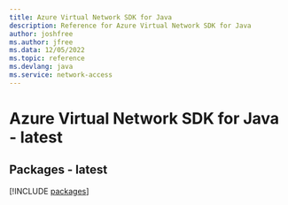 ```yaml
---
title: Azure Virtual Network SDK for Java
description: Reference for Azure Virtual Network SDK for Java
author: joshfree
ms.author: jfree
ms.data: 12/05/2022
ms.topic: reference
ms.devlang: java
ms.service: network-access
---
```

# Azure Virtual Network SDK for Java - latest
## Packages - latest
[!INCLUDE [packages](virtual-network-index.md)]